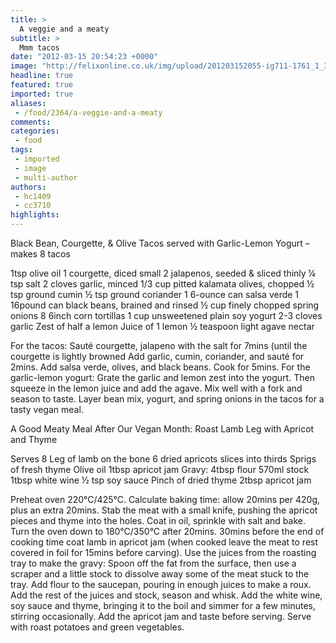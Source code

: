```yaml
---
title: >
  A veggie and a meaty
subtitle: >
  Mmm tacos
date: "2012-03-15 20:54:23 +0000"
image: "http://felixonline.co.uk/img/upload/201203152055-ig711-1761_1_380.jpg"
headline: true
featured: true
imported: true
aliases:
 - /food/2364/a-veggie-and-a-meaty
comments:
categories:
 - food
tags:
 - imported
 - image
 - multi-author
authors:
 - hc1409
 - cc3710
highlights:
---
```


Black Bean, Courgette, & Olive Tacos served with Garlic-Lemon Yogurt – makes 8 tacos

1tsp olive oil
 1 courgette, diced small
 2 jalapenos, seeded & sliced thinly
 ¼ tsp salt
 2 cloves garlic, minced
 1/3 cup pitted kalamata olives, chopped
 ½ tsp ground cumin
 ½ tsp ground coriander
 1 6-ounce can salsa verde
 1 16pound can black beans, brained and rinsed
 ½ cup finely chopped spring onions
 8 6inch corn tortillas
 1 cup unsweetened plain soy yogurt
 2-3 cloves garlic
 Zest of half a lemon
 Juice of 1 lemon
 ½ teaspoon light agave nectar

For the tacos: Sauté courgette, jalapeno with the salt for 7mins (until the courgette is lightly browned Add garlic, cumin, coriander, and sauté for 2mins. Add salsa verde, olives, and black beans. Cook for 5mins. For the garlic-lemon yogurt: Grate the garlic and lemon zest into the yogurt. Then squeeze in the lemon juice and add the agave. Mix well with a fork and season to taste. Layer bean mix, yogurt, and spring onions in the tacos for a tasty vegan meal.

A Good Meaty Meal After Our Vegan Month: Roast Lamb Leg with Apricot and Thyme

Serves 8
 Leg of lamb on the bone
 6 dried apricots slices into thirds
 Sprigs of fresh thyme
 Olive oil
 1tbsp apricot jam
 Gravy:
 4tbsp flour
 570ml stock
 1tbsp white wine
 ½ tsp soy sauce
 Pinch of dried thyme
 2tbsp apricot jam

Preheat oven 220°C/425°C. Calculate baking time: allow 20mins per 420g, plus an extra 20mins. Stab the meat with a small knife, pushing the apricot pieces and thyme into the holes. Coat in oil, sprinkle with salt and bake. Turn the oven down to 180°C/350°C after 20mins. 30mins before the end of cooking time coat lamb in apricot jam (when cooked leave the meat to rest covered in foil for 15mins before carving). Use the juices from the roasting tray to make the gravy: Spoon off the fat from the surface, then use a scraper and a little stock to dissolve away some of the meat stuck to the tray. Add flour to the saucepan, pouring in enough juices to make a roux. Add the rest of the juices and stock, season and whisk. Add the white wine, soy sauce and thyme, bringing it to the boil and simmer for a few minutes, stirring occasionally. Add the apricot jam and taste before serving. Serve with roast potatoes and green vegetables.
